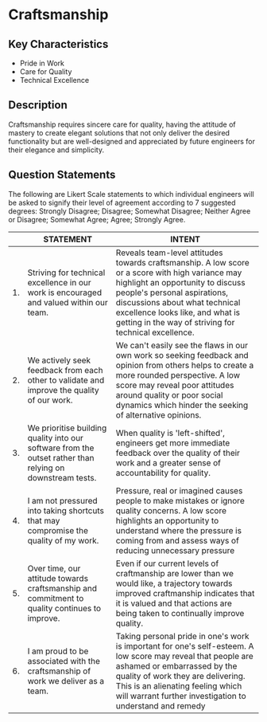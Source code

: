 # Craftsmanship

## Key Characteristics
* Pride in Work
* Care for Quality
* Technical Excellence

## Description
Craftsmanship requires sincere care for quality, having the attitude of mastery to create elegant solutions that not only deliver the desired functionality but are well-designed and appreciated by future engineers for their elegance and simplicity.

## Question Statements
The following are Likert Scale statements to which individual engineers will be asked to signify their level of agreement according to 7 suggested degrees: Strongly Disagree; Disagree; Somewhat Disagree; Neither Agree or Disagree; Somewhat Agree; Agree; Strongly Agree.

| | STATEMENT  	| INTENT  	|
|---	|---	|---	|
| 1. | Striving for technical excellence in our work is encouraged and valued within our team.	| Reveals team-level attitudes towards craftsmanship. A low score or a score with high variance may highlight an opportunity to discuss people's personal aspirations, discussions about what technical excellence looks like, and what is getting in the way of striving for technical excellence. |
| 2. | We actively seek feedback from each other to validate and improve the quality of our work. | We can't easily see the flaws in our own work so seeking feedback and opinion from others helps to create a more rounded perspective. A low score may reveal poor attitudes around quality or poor social dynamics which hinder the seeking of alternative opinions. |
| 3. | We prioritise building quality into our software from the outset rather than relying on downstream tests.	| When quality is 'left-shifted', engineers get more immediate feedback over the quality of their work and a greater sense of accountability for quality. |
| 4. | I am not pressured into taking shortcuts that may compromise the quality of my work. | Pressure, real or imagined causes people to make mistakes or ignore quality concerns. A low score highlights an opportunity to understand where the pressure is coming from and assess ways of reducing unnecessary pressure	|
| 5. | Over time, our attitude towards craftsmanship and commitment to quality continues to improve.	| Even if our current levels of craftmanship are lower than we would like, a trajectory towards improved craftmanship indicates that it is valued and that actions are being taken to continually improve quality. |
| 6. | I am proud to be associated with the craftsmanship of work we deliver as a team.	| Taking personal pride in one's work is important for one's self-esteem. A low score may reveal that people are ashamed or embarrassed by the quality of work they are delivering. This is an alienating feeling which will warrant further investigation to understand and remedy |






